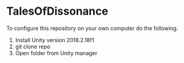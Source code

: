 # TalesOfDissonance

To configure this repository on your own computer do the following.
  1. Install Unity version 2018.2.18f1 
  2. git clone repo
  3. Open folder from Unity manager
